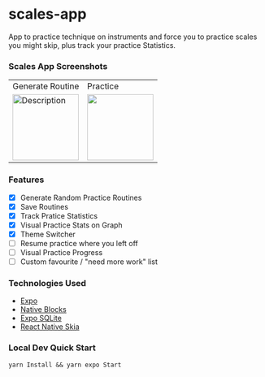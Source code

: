 # scales-app
App to practice technique on instruments and force you to practice 
scales you might skip, plus track your practice Statistics. 

### Scales App Screenshots
<table>
  <tr>
    <td>Generate Routine</td>
     <td>Practice</td>
  </tr>
  <tr>
    <td><img src="https://github.com/user-attachments/assets/702643ce-a6dd-4018-8066-29d97138de39" alt="Description" width="130" height="auto"></td>
    <td><img src="https://github.com/user-attachments/assets/b793c69c-f14b-4aac-8f5a-5c95ff4561dd" width=130 height=auto></td>
  </tr>
 </table>

 ### Features
-   [x] Generate Random Practice Routines
-   [x] Save Routines
-   [x] Track Pratice Statistics
-   [x] Visual Practice Stats on Graph
-   [x] Theme Switcher
-   [ ] Resume practice where you left off
-   [ ] Visual Practice Progress
-   [ ] Custom favourite / "need more work" list

 ### Technologies Used
- [Expo](https://expo.dev/)
- [Native Blocks](https://github.com/Tenwall-Development/native-blocks-internal)
- [Expo SQLite](https://docs.expo.dev/versions/latest/sdk/sqlite/)
- [React Native Skia](https://shopify.github.io/react-native-skia/)

### Local Dev Quick Start

```
yarn Install && yarn expo Start
```
